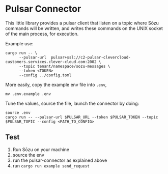 # Pulsar Connector

This little library provides a pulsar client that listen on a topic where
Sōzu commands will be written, and writes these commands on the UNIX socket
of the main process, for execution.

Example use:

```
cargo run -- \
      --pulsar-url  pulsar+ssl://c2-pulsar-clevercloud-customers.services.clever-cloud.com:2002 \
      --topic tenant/namespace/sozu-messages \
      --token <TOKEN>
      --config ../config.toml
```

More easily, copy the example env file into `.env`,

```
mv .env.example .env
```

Tune the values, source the file, launch the connector by doing:

```
source .env
cargo run -- --pulsar-url $PULSAR_URL --token $PULSAR_TOKEN --topic $PULSAR_TOPIC --config <PATH_TO_CONFIG>
```

## Test

1. Run Sōzu on your machine
2. source the env
3. run the pulsar-connector as explained above
4. run `cargo run example send_request`

